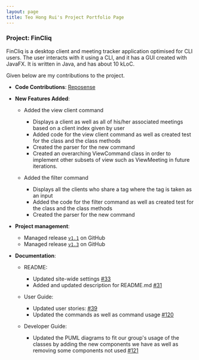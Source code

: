 ```yaml
---
layout: page
title: Teo Hong Rui's Project Portfolio Page
---
```


### Project: FinCliq

FinCliq is a desktop client and meeting tracker application optimised for CLI users.
The user interacts with it using a CLI, and it has a GUI created with JavaFX. It is written in Java, and has about 10 kLoC.

Given below are my contributions to the project.

* **Code Contributions**: [Reposense](https://nus-cs2103-ay2324s2.github.io/tp-dashboard/?breakdown=true&search=SETHTEO&sort=groupTitle%20dsc&sortWithin=title&timeframe=commit&mergegroup=&groupSelect=groupByRepos&since=2024-02-23&checkedFileTypes=docs~functional-code~test-code~other)

* **New Features Added**:
    * Added the view client command
      * Displays a client as well as all of his/her associated meetings based on a client index given by user
      * Added code for the view client command as well as created test for the class and the class methods
      * Created the parser for the new command
      * Created an overarching ViewCommand class in order to implement other subsets of view such as ViewMeeting in future iterations.

    * Added the filter command
      * Displays all the clients who share a tag where the tag is taken as an input
      * Added the code for the filter command as well as created test for the class and the class methods
      * Created the parser for the new command

* **Project management**:
    * Managed release [`v1.1`](https://github.com/AY2324S2-CS2103-F08-1/tp/milestone/1) on GitHub
    * Managed release [`v1.3`](https://github.com/AY2324S2-CS2103-F08-1/tp/releases/tag/v1.3) on GitHub

* **Documentation**:
    * README:
        * Updated site-wide settings [\#33](https://github.com/AY2324S2-CS2103-F08-1/tp/issues/33)
        * Added and updated description for README.md [\#31](https://github.com/AY2324S2-CS2103-F08-1/tp/issues/31)

    * User Guide:
        * Updated user stories: [\#39](https://github.com/AY2324S2-CS2103-F08-1/tp/issues/39)
        * Updated the commands as well as command usage [\#120](https://github.com/AY2324S2-CS2103-F08-1/tp/issues/120)

    * Developer Guide:
      * Updated the PUML diagrams to fit our group's usage of the classes by adding the new components we have as well as removing some components not used [\#121](https://github.com/AY2324S2-CS2103-F08-1/tp/issues/121)


